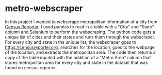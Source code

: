 # metro-webscraper

In this project I wanted to webscrape metropolitan information of a city from [Census Reporter](https://censusreporter.org). I used pandas to read in a table with a "City" and "State" column and Selenium to perform the webscraping. The python code gets a unique list of cities and their states and runs them through the webscraper. For every city and state in the unique list, the webscraper goes to https://censusreporter.org, searches for the location, goes to the webpage of the location, and extracts the metropolitan area. The code then returns a copy of the table inputed with the addition of a "Metro Area" column that stores metropolitan area for every city and state in the dataset that was found on census reporter.
